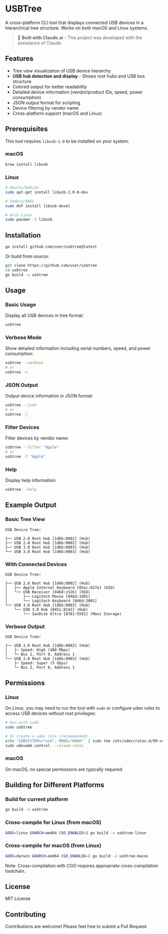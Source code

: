 # USBTree

A cross-platform CLI tool that displays connected USB devices in a hierarchical tree structure. Works on both macOS and Linux systems.

> 🤖 **Built with Claude.ai** - This project was developed with the assistance of Claude.

## Features

- Tree view visualization of USB device hierarchy
- **USB hub detection and display** - Shows root hubs and USB bus structure
- Colored output for better readability
- Detailed device information (vendor/product IDs, speed, power consumption)
- JSON output format for scripting
- Device filtering by vendor name
- Cross-platform support (macOS and Linux)

## Prerequisites

This tool requires `libusb-1.0` to be installed on your system:

### macOS
```bash
brew install libusb
```

### Linux
```bash
# Ubuntu/Debian
sudo apt-get install libusb-1.0-0-dev

# Fedora/RHEL
sudo dnf install libusb-devel

# Arch Linux
sudo pacman -S libusb
```

## Installation

```bash
go install github.com/user/usbtree@latest
```

Or build from source:

```bash
git clone https://github.com/user/usbtree
cd usbtree
go build -o usbtree
```

## Usage

### Basic Usage
Display all USB devices in tree format:
```bash
usbtree
```

### Verbose Mode
Show detailed information including serial numbers, speed, and power consumption:
```bash
usbtree --verbose
# or
usbtree -v
```

### JSON Output
Output device information in JSON format:
```bash
usbtree --json
# or
usbtree -j
```

### Filter Devices
Filter devices by vendor name:
```bash
usbtree --filter "Apple"
# or
usbtree -f "Apple"
```

### Help
Display help information:
```bash
usbtree --help
```

## Example Output

### Basic Tree View
```
USB Device Tree:

├── USB 2.0 Root Hub [1d6b:0002] (Hub)
├── USB 2.0 Root Hub [1d6b:0002] (Hub)
├── USB 3.0 Root Hub [1d6b:0003] (Hub)
└── USB 3.0 Root Hub [1d6b:0003] (Hub)
```

### With Connected Devices
```
USB Device Tree:

├── USB 2.0 Root Hub [1d6b:0002] (Hub)
│   ├── Apple Internal Keyboard [05ac:027e] (HID)
│   └── USB Receiver [046d:c52b] (HID)
│       ├── Logitech Mouse [046d:1001]
│       └── Logitech Keyboard [046d:2001]
└── USB 3.0 Root Hub [1d6b:0003] (Hub)
    └── USB 3.0 Hub [0451:8142] (Hub)
        └── SanDisk Ultra [0781:5591] (Mass Storage)
```

### Verbose Output
```
USB Device Tree:

├── USB 2.0 Root Hub [1d6b:0002] (Hub)
│   ├─ Speed: High (480 Mbps)
│   └─ Bus 1, Port 0, Address 1
└── USB 3.0 Root Hub [1d6b:0003] (Hub)
    ├─ Speed: Super (5 Gbps)
    └─ Bus 2, Port 0, Address 1
```

## Permissions

### Linux
On Linux, you may need to run the tool with `sudo` or configure udev rules to access USB devices without root privileges:

```bash
# Run with sudo
sudo usbtree

# Or create a udev rule (recommended)
echo 'SUBSYSTEM=="usb", MODE="0666"' | sudo tee /etc/udev/rules.d/99-usb.rules
sudo udevadm control --reload-rules
```

### macOS
On macOS, no special permissions are typically required.

## Building for Different Platforms

### Build for current platform
```bash
go build -o usbtree
```

### Cross-compile for Linux (from macOS)
```bash
GOOS=linux GOARCH=amd64 CGO_ENABLED=1 go build -o usbtree-linux
```

### Cross-compile for macOS (from Linux)
```bash
GOOS=darwin GOARCH=amd64 CGO_ENABLED=1 go build -o usbtree-macos
```

Note: Cross-compilation with CGO requires appropriate cross-compilation toolchain.

## License

MIT License

## Contributing

Contributions are welcome! Please feel free to submit a Pull Request.
